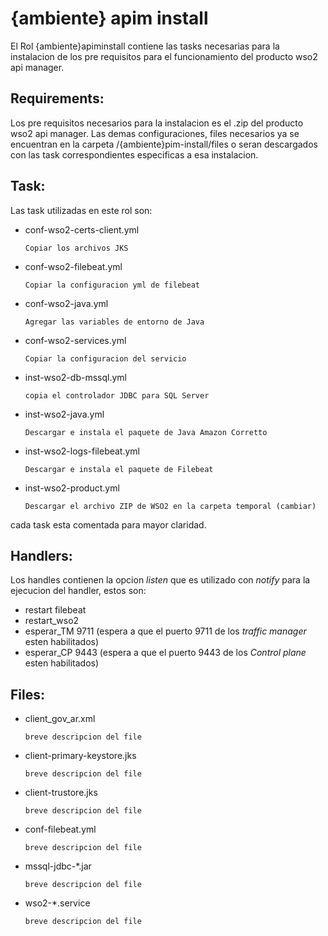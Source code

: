 # {ambiente} apim install

El Rol {ambiente}apiminstall contiene las tasks necesarias para la instalacion de los pre requisitos para el funcionamiento del producto wso2 api manager.  


Requirements:
------------
Los pre requisitos necesarios para la instalacion es el .zip del producto wso2 api manager. Las demas configuraciones, files necesarios ya se encuentran en la carpeta /{ambiente}pim-install/files o seran descargados con las task correspondientes especificas a esa instalacion. 


Task:
--------------
Las task utilizadas en este rol son:

- conf-wso2-certs-client.yml

      Copiar los archivos JKS
      
- conf-wso2-filebeat.yml

      Copiar la configuracion yml de filebeat 
      
- conf-wso2-java.yml

      Agregar las variables de entorno de Java
      
- conf-wso2-services.yml

      Copiar la configuracion del servicio
      
- inst-wso2-db-mssql.yml

      copia el controlador JDBC para SQL Server
      
- inst-wso2-java.yml

      Descargar e instala el paquete de Java Amazon Corretto 
      
- inst-wso2-logs-filebeat.yml

      Descargar e instala el paquete de Filebeat
      
- inst-wso2-product.yml

      Descargar el archivo ZIP de WSO2 en la carpeta temporal (cambiar) 
      

cada task esta comentada para mayor claridad.


Handlers:
--------------
Los handles contienen la opcion *listen* que es utilizado con *notify* para la ejecucion del handler, estos son:

- restart filebeat
- restart_wso2
- esperar_TM 9711 (espera a que el puerto 9711 de los *traffic manager* esten habilitados)
- esperar_CP 9443 (espera a que el puerto 9443 de los *Control plane* esten habilitados)

Files:
--------------

- client_gov_ar.xml 

      breve descripcion del file 
      
- client-primary-keystore.jks 

      breve descripcion del file 

- client-trustore.jks 

      breve descripcion del file 

- conf-filebeat.yml 

      breve descripcion del file 

- mssql-jdbc-*.jar 

      breve descripcion del file 

- wso2-*.service

      breve descripcion del file  

<!-- 
Role Variables
--------------
A description of the settable variables for this role should go here, including any variables that are in defaults/main.yml, vars/main.yml, and any variables that can/should be set via parameters to the role. Any variables that are read from other roles and/or the global scope (ie. hostvars, group vars, etc.) should be mentioned here as well.


Dependencies
------------
A list of other roles hosted on Galaxy should go here, plus any details in regards to parameters that may need to be set for other roles, or variables that are used from other roles.


Example Playbook
----------------
Including an example of how to use your role (for instance, with variables passed in as parameters) is always nice for users too:

    - hosts: servers
      roles:
         - { role: username.rolename, x: 42 }


License
-------
BSD


Author Information
------------------
An optional section for the role authors to include contact information, or a website (HTML is not allowed).
-->